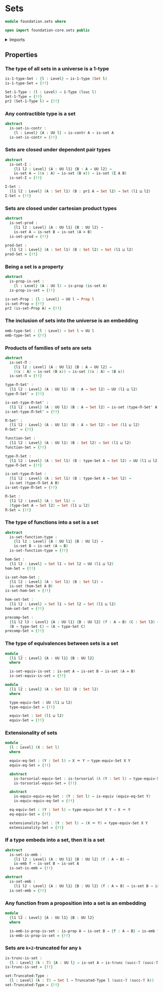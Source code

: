 # Sets

```agda
module foundation.sets where

open import foundation-core.sets public
```

<details><summary>Imports</summary>

```agda
open import foundation.contractible-types
open import foundation.dependent-pair-types
open import foundation.precomposition-functions
open import foundation.subuniverses
open import foundation.truncated-types
open import foundation.truncation-levels
open import foundation.universe-levels

open import foundation-core.1-types
open import foundation-core.cartesian-product-types
open import foundation-core.embeddings
open import foundation-core.equivalences
open import foundation-core.identity-types
open import foundation-core.propositional-maps
open import foundation-core.propositions
open import foundation-core.torsorial-type-families
```

</details>

## Properties

### The type of all sets in a universe is a 1-type

```agda
is-1-type-Set : {l : Level} → is-1-type (Set l)
is-1-type-Set = {!!}

Set-1-Type : (l : Level) → 1-Type (lsuc l)
Set-1-Type = {!!}
pr2 (Set-1-Type l) = {!!}
```

### Any contractible type is a set

```agda
abstract
  is-set-is-contr :
    {l : Level} {A : UU l} → is-contr A → is-set A
  is-set-is-contr = {!!}
```

### Sets are closed under dependent pair types

```agda
abstract
  is-set-Σ :
    {l1 l2 : Level} {A : UU l1} {B : A → UU l2} →
    is-set A → ((x : A) → is-set (B x)) → is-set (Σ A B)
  is-set-Σ = {!!}

Σ-Set :
  {l1 l2 : Level} (A : Set l1) (B : pr1 A → Set l2) → Set (l1 ⊔ l2)
Σ-Set = {!!}
```

### Sets are closed under cartesian product types

```agda
abstract
  is-set-prod :
    {l1 l2 : Level} {A : UU l1} {B : UU l2} →
    is-set A → is-set B → is-set (A × B)
  is-set-prod = {!!}

prod-Set :
  {l1 l2 : Level} (A : Set l1) (B : Set l2) → Set (l1 ⊔ l2)
prod-Set = {!!}
```

### Being a set is a property

```agda
abstract
  is-prop-is-set :
    {l : Level} (A : UU l) → is-prop (is-set A)
  is-prop-is-set = {!!}

is-set-Prop : {l : Level} → UU l → Prop l
is-set-Prop = {!!}
pr2 (is-set-Prop A) = {!!}
```

### The inclusion of sets into the universe is an embedding

```agda
emb-type-Set : (l : Level) → Set l ↪ UU l
emb-type-Set = {!!}
```

### Products of families of sets are sets

```agda
abstract
  is-set-Π :
    {l1 l2 : Level} {A : UU l1} {B : A → UU l2} →
    ((x : A) → is-set (B x)) → is-set ((x : A) → (B x))
  is-set-Π = {!!}

type-Π-Set' :
  {l1 l2 : Level} (A : UU l1) (B : A → Set l2) → UU (l1 ⊔ l2)
type-Π-Set' = {!!}

is-set-type-Π-Set' :
  {l1 l2 : Level} (A : UU l1) (B : A → Set l2) → is-set (type-Π-Set' A B)
is-set-type-Π-Set' = {!!}

Π-Set' :
  {l1 l2 : Level} (A : UU l1) (B : A → Set l2) → Set (l1 ⊔ l2)
Π-Set' = {!!}

function-Set :
  {l1 l2 : Level} (A : UU l1) (B : Set l2) → Set (l1 ⊔ l2)
function-Set = {!!}

type-Π-Set :
  {l1 l2 : Level} (A : Set l1) (B : type-Set A → Set l2) → UU (l1 ⊔ l2)
type-Π-Set = {!!}

is-set-type-Π-Set :
  {l1 l2 : Level} (A : Set l1) (B : type-Set A → Set l2) →
  is-set (type-Π-Set A B)
is-set-type-Π-Set = {!!}

Π-Set :
  {l1 l2 : Level} (A : Set l1) →
  (type-Set A → Set l2) → Set (l1 ⊔ l2)
Π-Set = {!!}
```

### The type of functions into a set is a set

```agda
abstract
  is-set-function-type :
    {l1 l2 : Level} {A : UU l1} {B : UU l2} →
    is-set B → is-set (A → B)
  is-set-function-type = {!!}

hom-Set :
  {l1 l2 : Level} → Set l1 → Set l2 → UU (l1 ⊔ l2)
hom-Set = {!!}

is-set-hom-Set :
  {l1 l2 : Level} (A : Set l1) (B : Set l2) →
  is-set (hom-Set A B)
is-set-hom-Set = {!!}

hom-set-Set :
  {l1 l2 : Level} → Set l1 → Set l2 → Set (l1 ⊔ l2)
hom-set-Set = {!!}

precomp-Set :
  {l1 l2 l3 : Level} {A : UU l1} {B : UU l2} (f : A → B) (C : Set l3) →
  (B → type-Set C) → (A → type-Set C)
precomp-Set = {!!}
```

### The type of equivalences between sets is a set

```agda
module _
  {l1 l2 : Level} {A : UU l1} {B : UU l2}
  where

  is-set-equiv-is-set : is-set A → is-set B → is-set (A ≃ B)
  is-set-equiv-is-set = {!!}

module _
  {l1 l2 : Level} (A : Set l1) (B : Set l2)
  where

  type-equiv-Set : UU (l1 ⊔ l2)
  type-equiv-Set = {!!}

  equiv-Set : Set (l1 ⊔ l2)
  equiv-Set = {!!}
```

### Extensionality of sets

```agda
module _
  {l : Level} (X : Set l)
  where

  equiv-eq-Set : (Y : Set l) → X ＝ Y → type-equiv-Set X Y
  equiv-eq-Set = {!!}

  abstract
    is-torsorial-equiv-Set : is-torsorial (λ (Y : Set l) → type-equiv-Set X Y)
    is-torsorial-equiv-Set = {!!}

  abstract
    is-equiv-equiv-eq-Set : (Y : Set l) → is-equiv (equiv-eq-Set Y)
    is-equiv-equiv-eq-Set = {!!}

  eq-equiv-Set : (Y : Set l) → type-equiv-Set X Y → X ＝ Y
  eq-equiv-Set = {!!}

  extensionality-Set : (Y : Set l) → (X ＝ Y) ≃ type-equiv-Set X Y
  extensionality-Set = {!!}
```

### If a type embeds into a set, then it is a set

```agda
abstract
  is-set-is-emb :
    {l1 l2 : Level} {A : UU l1} {B : UU l2} (f : A → B) →
    is-emb f → is-set B → is-set A
  is-set-is-emb = {!!}

abstract
  is-set-emb :
    {l1 l2 : Level} {A : UU l1} {B : UU l2} (f : A ↪ B) → is-set B → is-set A
  is-set-emb = {!!}
```

### Any function from a proposition into a set is an embedding

```agda
module _
  {l1 l2 : Level} {A : UU l1} {B : UU l2}
  where

  is-emb-is-prop-is-set : is-prop A → is-set B → {f : A → B} → is-emb f
  is-emb-is-prop-is-set = {!!}
```

### Sets are `k+2`-truncated for any `k`

```agda
is-trunc-is-set :
  {l : Level} (k : 𝕋) {A : UU l} → is-set A → is-trunc (succ-𝕋 (succ-𝕋 k)) A
is-trunc-is-set = {!!}

set-Truncated-Type :
  {l : Level} (k : 𝕋) → Set l → Truncated-Type l (succ-𝕋 (succ-𝕋 k))
set-Truncated-Type = {!!}
```
